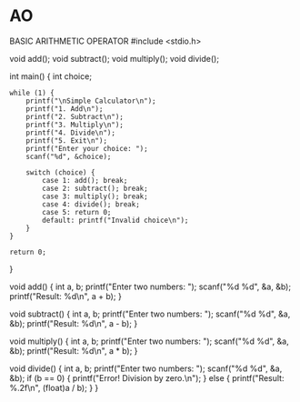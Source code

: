 # AO
BASIC ARITHMETIC OPERATOR
#include <stdio.h>

void add();
void subtract();
void multiply();
void divide();

int main() {
    int choice;

    while (1) {
        printf("\nSimple Calculator\n");
        printf("1. Add\n");
        printf("2. Subtract\n");
        printf("3. Multiply\n");
        printf("4. Divide\n");
        printf("5. Exit\n");
        printf("Enter your choice: ");
        scanf("%d", &choice);

        switch (choice) {
            case 1: add(); break;
            case 2: subtract(); break;
            case 3: multiply(); break;
            case 4: divide(); break;
            case 5: return 0;
            default: printf("Invalid choice\n");
        }
    }

    return 0;
}

void add() {
    int a, b;
    printf("Enter two numbers: ");
    scanf("%d %d", &a, &b);
    printf("Result: %d\n", a + b);
}

void subtract() {
    int a, b;
    printf("Enter two numbers: ");
    scanf("%d %d", &a, &b);
    printf("Result: %d\n", a - b);
}

void multiply() {
    int a, b;
    printf("Enter two numbers: ");
    scanf("%d %d", &a, &b);
    printf("Result: %d\n", a * b);
}

void divide() {
    int a, b;
    printf("Enter two numbers: ");
    scanf("%d %d", &a, &b);
    if (b == 0) {
        printf("Error! Division by zero.\n");
    } else {
        printf("Result: %.2f\n", (float)a / b);
    }
}
